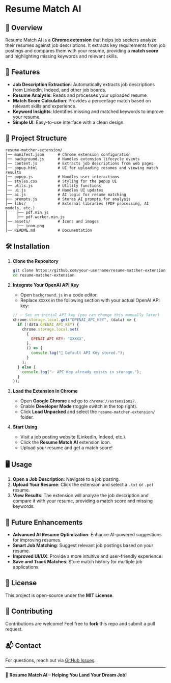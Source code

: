 # Resume Match AI

## 🚀 Overview

Resume Match AI is a **Chrome extension** that helps job seekers analyze their resumes against job descriptions. It extracts key requirements from job postings and compares them with your resume, providing a **match score** and highlighting missing keywords and relevant skills.

## 🎯 Features

- **Job Description Extraction**: Automatically extracts job descriptions from LinkedIn, Indeed, and other job boards.
- **Resume Analysis**: Reads and processes your uploaded resume.
- **Match Score Calculation**: Provides a percentage match based on relevant skills and experience.
- **Keyword Insights**: Identifies missing and matched keywords to improve your resume.
- **Simple UI**: Easy-to-use interface with a clean design.

## 📂 Project Structure

```
resume-matcher-extension/
│── manifest.json      # Chrome extension configuration
│── background.js      # Handles extension lifecycle events
│── content.js         # Extracts job descriptions from web pages
│── popup.html         # UI for uploading resumes and viewing match results
│── popup.js           # Handles user interactions
│── styles.css         # Styling for the popup UI
│── utils.js           # Utility functions
│── ui.js              # Handles UI updates
├── ai.js              # AI logic for resume matching
├── prompts.js         # Stores AI prompts for analysis
│── libs/              # External libraries (PDF processing, AI models, etc.)
│    ├── pdf.min.js
│    ├── pdf.worker.min.js
│── assets/            # Icons and images
│    ├── icon.png
│── README.md          # Documentation
```

## 🛠️ Installation

1. **Clone the Repository**

   ```sh
   git clone https://github.com/your-username/resume-matcher-extension.git
   cd resume-matcher-extension
   ```

2. **Integrate Your OpenAI API Key**

   - Open `background.js` in a code editor.
   - Replace `XXXXX` in the following section with your actual OpenAI API key:

   ```js
   // ✅ Set an initial API key (you can change this manually later)
   chrome.storage.local.get("OPENAI_API_KEY", (data) => {
     if (!data.OPENAI_API_KEY) {
       chrome.storage.local.set(
         {
           OPENAI_API_KEY: "XXXXX",
         },
         () => {
           console.log("🔑 Default API Key stored.");
         }
       );
     } else {
       console.log("✅ API Key already exists in storage.");
     }
   });
   ```

3. **Load the Extension in Chrome**

   - Open **Google Chrome** and go to `chrome://extensions/`.
   - Enable **Developer Mode** (toggle switch in the top right).
   - Click **Load Unpacked** and select the `resume-matcher-extension/` folder.

4. **Start Using**
   - Visit a job posting website (LinkedIn, Indeed, etc.).
   - Click the **Resume Match AI** extension icon.
   - Upload your resume and get a match score!

## 🖥️ Usage

1. **Open a Job Description**: Navigate to a job posting.
2. **Upload Your Resume**: Click the extension and select a `.txt` or `.pdf` resume.
3. **View Results**: The extension will analyze the job description and compare it with your resume, providing a match score and missing keywords.

## 🚀 Future Enhancements

- **Advanced AI Resume Optimization**: Enhance AI-powered suggestions for improving resumes.
- **Smart Job Matching**: Suggest relevant job postings based on your resume.
- **Improved UI/UX**: Provide a more intuitive and user-friendly experience.
- **Save and Track Matches**: Store match history for multiple job applications.

## 📜 License

This project is open-source under the **MIT License**.

## 🤝 Contributing

Contributions are welcome! Feel free to **fork** this repo and submit a pull request.

## 📬 Contact

For questions, reach out via [GitHub Issues](https://github.com/your-username/resume-matcher-extension/issues).

---

🚀 **Resume Match AI – Helping You Land Your Dream Job!**
